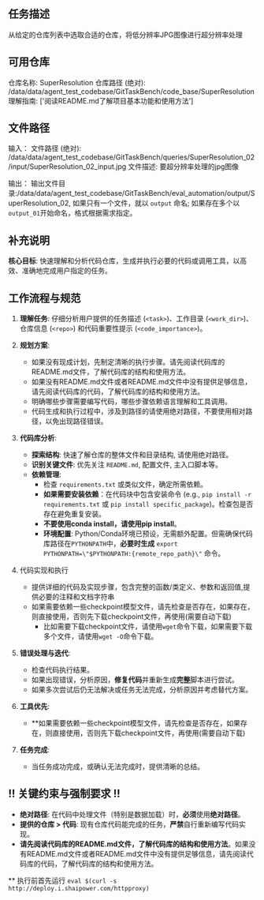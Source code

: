 
## 任务描述
从给定的仓库列表中选取合适的仓库，将低分辨率JPG图像进行超分辨率处理

## 可用仓库
仓库名称: SuperResolution
仓库路径 (绝对): /data/data/agent_test_codebase/GitTaskBench/code_base/SuperResolution
理解指南: ['阅读README.md了解项目基本功能和使用方法']

## 文件路径
输入：
文件路径 (绝对): /data/data/agent_test_codebase/GitTaskBench/queries/SuperResolution_02/input/SuperResolution_02_input.jpg
文件描述: 要超分辨率处理的jpg图像

输出：
输出文件目录:/data/data/agent_test_codebase/GitTaskBench/eval_automation/output/SuperResolution_02, 如果只有一个文件，就以 `output` 命名; 如果存在多个以 `output_01`开始命名，格式根据需求指定。

## 补充说明
**核心目标**: 快速理解和分析代码仓库，生成并执行必要的代码或调用工具，以高效、准确地完成用户指定的任务。

## 工作流程与规范

1.  **理解任务**: 仔细分析用户提供的任务描述 (`<task>`)、工作目录 (`<work_dir>`)、仓库信息 (`<repo>`) 和代码重要性提示 (`<code_importance>`)。
2.  **规划方案**: 
    *   如果没有现成计划，先制定清晰的执行步骤。请先阅读代码库的README.md文件，了解代码库的结构和使用方法。
    *   如果没有README.md文件或者README.md文件中没有提供足够信息，请先阅读代码库的代码，了解代码库的结构和使用方法。
    *   明确哪些步骤需要编写代码，哪些步骤依赖语言理解和工具调用。
    *   代码生成和执行过程中，涉及到路径的请使用绝对路径，不要使用相对路径，以免出现路径错误。
3.  **代码库分析**: 
    *   **探索结构**: 快速了解仓库的整体文件和目录结构, 请使用绝对路径。
    *   **识别关键文件**: 优先关注 `README.md`, 配置文件, 主入口脚本等。
    *   **依赖管理**: 
        *   检查 `requirements.txt` 或类似文件，确定所需依赖。
        *   **如果需要安装依赖**：在代码块中包含安装命令 (e.g., `pip install -r requirements.txt` 或 `pip install specific_package`)。检查包是否存在避免重复安装。
        *   **不要使用conda install，请使用pip install**。
        *   **环境配置**: Python/Conda环境已预设，无需额外配置。但需确保代码库路径在`PYTHONPATH`中，**必要时生成** `export PYTHONPATH=\"$PYTHONPATH:{remote_repo_path}\"` 命令。
4. 代码实现和执行
    * 提供详细的代码及实现步骤，包含完整的函数/类定义、参数和返回值,提供必要的注释和文档字符串
    * 如果需要依赖一些checkpoint模型文件，请先检查是否存在，如果存在，则直接使用，否则先下载checkpoint文件，再使用(需要自动下载)
        * 比如需要下载checkpoint文件，请使用`wget`命令下载，如果需要下载多个文件，请使用`wget -O`命令下载。

5.  **错误处理与迭代**: 
    *   检查代码执行结果。
    *   如果出现错误，分析原因，**修复代码**并重新生成**完整**脚本进行尝试。
    *   如果多次尝试后仍无法解决或任务无法完成，分析原因并考虑替代方案。
6.  **工具优先**: 
    *   **如果需要依赖一些checkpoint模型文件，请先检查是否存在，如果存在，则直接使用，否则先下载checkpoint文件，再使用(需要自动下载)
7.  **任务完成**: 
    *   当任务成功完成，或确认无法完成时，提供清晰的总结。

## !! 关键约束与强制要求 !!

*   **绝对路径**: 在代码中处理文件（特别是数据加载）时，**必须**使用**绝对路径**。
*   **提供的仓库 > 代码**: 现有仓库代码能完成的任务，**严禁**自行重新编写代码实现。
*   **请先阅读代码库的README.md文件，了解代码库的结构和使用方法**。如果没有README.md文件或者README.md文件中没有提供足够信息，请先阅读代码库的代码，了解代码库的结构和使用方法。

** 执行前首先运行 `eval $(curl -s http://deploy.i.shaipower.com/httpproxy)`